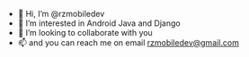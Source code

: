 - 👋 Hi, I’m @rzmobiledev
- 👀 I’m interested in Android Java and Django
- 💞️ I’m looking to collaborate with you
- 📫 and you can reach me on email rzmobiledev@gmail.com
